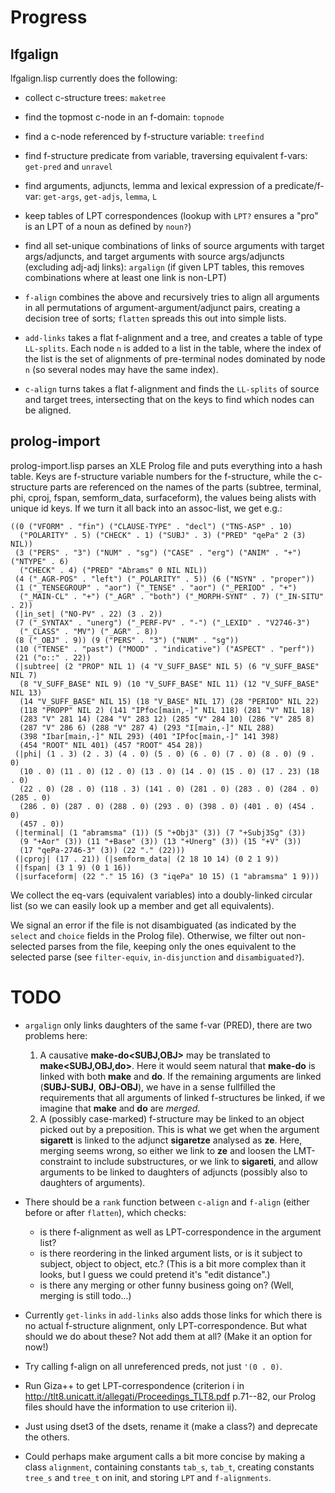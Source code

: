 Progress
==========

lfgalign
----------
lfgalign.lisp currently does the following:
- collect c-structure trees: `maketree`

- find the topmost c-node in an f-domain: `topnode`

- find a c-node referenced by f-structure variable: `treefind`

- find f-structure predicate from variable, traversing equivalent
  f-vars: `get-pred` and `unravel`
  
- find arguments, adjuncts, lemma and lexical expression of a
  predicate/f-var: `get-args`, `get-adjs`, `lemma`, `L`
  
- keep tables of LPT correspondences (lookup with `LPT?` ensures a
  "pro" is an LPT of a noun as defined by `noun?`)
  
- find all set-unique combinations of links of source arguments with
  target args/adjuncts, and target arguments with source args/adjuncts
  (excluding adj-adj links): `argalign` (if given LPT tables, this
  removes combinations where at least one link is non-LPT)
 
- `f-align` combines the above and recursively tries to align all
  arguments in all permutations of argument-argument/adjunct pairs,
  creating a decision tree of sorts; `flatten` spreads this out into
  simple lists. 
  
- `add-links` takes a flat f-alignment and a tree, and creates a table
  of type `LL-splits`. Each node `n` is added to a list in the table,
  where the index of the list is the set of alignments of pre-terminal
  nodes dominated by node `n` (so several nodes may have the same
  index).

- `c-align` turns takes a flat f-alignment and finds the `LL-splits`
  of source and target trees, intersecting that on the keys to find
  which nodes can be aligned.
  
prolog-import
----------
prolog-import.lisp parses an XLE Prolog file and puts everything into
a hash table. Keys are f-structure variable numbers for the
f-structure, while the c-structure parts are referenced on the names
of the parts (subtree, terminal, phi, cproj, fspan, semform_data,
surfaceform), the values being alists with unique id keys. If we turn
it all back into an assoc-list, we get e.g.:

    ((0 ("VFORM" . "fin") ("CLAUSE-TYPE" . "decl") ("TNS-ASP" . 10)
      ("POLARITY" . 5) ("CHECK" . 1) ("SUBJ" . 3) ("PRED" "qePa" 2 (3) NIL))
     (3 ("PERS" . "3") ("NUM" . "sg") ("CASE" . "erg") ("ANIM" . "+") ("NTYPE" . 6)
      ("CHECK" . 4) ("PRED" "Abrams" 0 NIL NIL))
     (4 ("_AGR-POS" . "left") ("_POLARITY" . 5)) (6 ("NSYN" . "proper"))
     (1 ("_TENSEGROUP" . "aor") ("_TENSE" . "aor") ("_PERIOD" . "+")
      ("_MAIN-CL" . "+") ("_AGR" . "both") ("_MORPH-SYNT" . 7) ("_IN-SITU" . 2))
     (|in_set| ("NO-PV" . 22) (3 . 2))
     (7 ("_SYNTAX" . "unerg") ("_PERF-PV" . "-") ("_LEXID" . "V2746-3")
      ("_CLASS" . "MV") ("_AGR" . 8))
     (8 ("_OBJ" . 9)) (9 ("PERS" . "3") ("NUM" . "sg"))
     (10 ("TENSE" . "past") ("MOOD" . "indicative") ("ASPECT" . "perf"))
     (21 ("o::" . 22))
     (|subtree| (2 "PROP" NIL 1) (4 "V_SUFF_BASE" NIL 5) (6 "V_SUFF_BASE" NIL 7)
      (8 "V_SUFF_BASE" NIL 9) (10 "V_SUFF_BASE" NIL 11) (12 "V_SUFF_BASE" NIL 13)
      (14 "V_SUFF_BASE" NIL 15) (18 "V_BASE" NIL 17) (28 "PERIOD" NIL 22)
      (118 "PROPP" NIL 2) (141 "IPfoc[main,-]" NIL 118) (281 "V" NIL 18)
      (283 "V" 281 14) (284 "V" 283 12) (285 "V" 284 10) (286 "V" 285 8)
      (287 "V" 286 6) (288 "V" 287 4) (293 "I[main,-]" NIL 288)
      (398 "Ibar[main,-]" NIL 293) (401 "IPfoc[main,-]" 141 398)
      (454 "ROOT" NIL 401) (457 "ROOT" 454 28))
     (|phi| (1 . 3) (2 . 3) (4 . 0) (5 . 0) (6 . 0) (7 . 0) (8 . 0) (9 . 0)
      (10 . 0) (11 . 0) (12 . 0) (13 . 0) (14 . 0) (15 . 0) (17 . 23) (18 . 0)
      (22 . 0) (28 . 0) (118 . 3) (141 . 0) (281 . 0) (283 . 0) (284 . 0) (285 . 0)
      (286 . 0) (287 . 0) (288 . 0) (293 . 0) (398 . 0) (401 . 0) (454 . 0)
      (457 . 0))
     (|terminal| (1 "abramsma" (1)) (5 "+Obj3" (3)) (7 "+Subj3Sg" (3))
      (9 "+Aor" (3)) (11 "+Base" (3)) (13 "+Unerg" (3)) (15 "+V" (3))
      (17 "qePa-2746-3" (3)) (22 "." (22)))
     (|cproj| (17 . 21)) (|semform_data| (2 18 10 14) (0 2 1 9))
     (|fspan| (3 1 9) (0 1 16))
     (|surfaceform| (22 "." 15 16) (3 "iqePa" 10 15) (1 "abramsma" 1 9)))

We collect the eq-vars (equivalent variables) into a doubly-linked
circular list (so we can easily look up a member and get all
equivalents). 

We signal an error if the file is not disambiguated (as indicated by
the `select` and `choice` fields in the Prolog file). Otherwise, we
filter out non-selected parses from the file, keeping only the ones
equivalent to the selected parse (see `filter-equiv`, `in-disjunction`
and `disambiguated?`). 

TODO
==========

- `argalign` only links daughters of the same f-var (PRED), there are
  two problems here:
  1. A causative **make-do<SUBJ,OBJ>** may be translated to
  **make<SUBJ,OBJ,do>**. Here it would seem natural that **make-do**
  is linked with both **make** and **do**. If the remaining arguments
  are linked (**SUBJ-SUBJ**, **OBJ-OBJ**), we have in a sense
  fullfilled the requirements that all arguments of linked
  f-structures be linked, if we imagine that **make** and **do** are
  *merged*.
  2. A (possibly case-marked) f-structure may be linked to an object
  picked out by a preposition. This is what we get when the argument
  **sigarett** is linked to the adjunct **sigaretze** analysed as
  **ze<sigareti>**. Here, merging seems wrong, so either we link to
  **ze** and loosen the LMT-constraint to include substructures, or we
  link to **sigareti**, and allow arguments to be linked to daughters
  of adjuncts (possibly also to daughters of arguments).

- There should be a `rank` function between `c-align` and `f-align`
  (either before or after `flatten`), which checks:
  - is there f-alignment as well as LPT-correspondence in the argument
    list?
  - is there reordering in the linked argument lists, or is it subject
    to subject, object to object, etc.? (This is a bit more complex
    than it looks, but I guess we could pretend it's "edit distance".)
  - is there any merging or other funny business going on? (Well,
    merging is still todo...)
   
- Currently `get-links` in `add-links` also adds those links for which
  there is no actual f-structure alignment, only
  LPT-correspondence. But what should we do about these? Not add them
  at all? (Make it an option for now!)

- Try calling f-align on all unreferenced preds, not just `'(0 . 0)`.

- Run Giza++ to get LPT-correspondence (criterion i in
   http://tlt8.unicatt.it/allegati/Proceedings_TLT8.pdf p.71--82, our
   Prolog files should have the information to use criterion ii).

- Just using dset3 of the dsets, rename it (make a class?) and
  deprecate the others.

- Could perhaps make argument calls a bit more concise by making a
  class `alignment`, containing constants `tab_s`, `tab_t`, creating
  constants `tree_s` and `tree_t` on init, and storing `LPT` and
  `f-alignments`.


